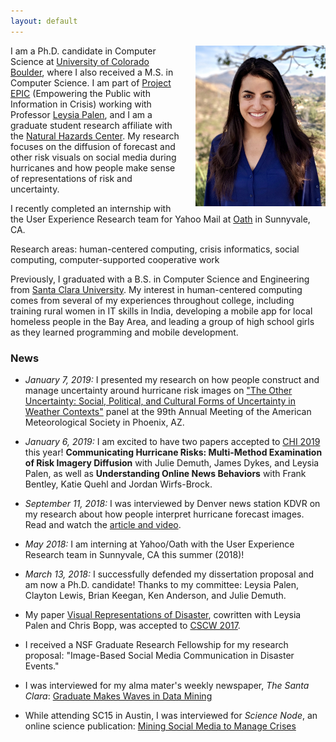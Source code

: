 ```yaml
---
layout: default
---
```



<img src="/assets/headshot.jpg" alt="headshot" style="width: 208px; margin-left: 20px;" align="right"/>


I am a Ph.D. candidate in Computer Science at <a target="_blank" href="http://colorado.edu">University of Colorado Boulder</a>, where I also received a M.S. in Computer Science. I am part of <a target="_blank" href="http://epic.cs.colorado.edu/">Project EPIC</a> (Empowering the Public with Information in Crisis) working with Professor <a target="_blank" href="http://cmci.colorado.edu/~palen/">Leysia Palen</a>, and I am a graduate student research affiliate with the <a target="_blank" href="
https://hazards.colorado.edu/">Natural Hazards Center</a>. My research focuses on the diffusion of forecast and other risk visuals on social media during hurricanes and how people make sense of representations of risk and uncertainty.

I recently completed an internship with the User Experience Research team for Yahoo Mail at <a target="_blank" href="https://www.oath.com/">Oath</a> in Sunnyvale, CA.

Research areas: human-centered computing, crisis informatics, social computing, computer-supported cooperative work

Previously, I graduated with a B.S. in Computer Science and Engineering from <a target="_blank" href="http://scu.edu">Santa Clara University</a>. My interest in human-centered computing comes from several of my experiences throughout college, including training rural women in IT skills in India, developing a mobile app for local homeless people in the Bay Area, and leading a group of high school girls as they learned programming and mobile development.  




### News

* *January 7, 2019:* I presented my research on how people construct and manage uncertainty around hurricane risk images on <a target="_blank" href="https://annual.ametsoc.org/index.cfm/2019/programs/conferences-and-symposia/14th-symposium-on-societal-applications-policy-research-and-practice/the-other-uncertainty/">"The Other Uncertainty: Social, Political, and Cultural Forms of Uncertainty in Weather Contexts"</a> panel at the 99th Annual Meeting of the American Meteorological Society in Phoenix, AZ. 

* *January 6, 2019:* I am excited to have two papers accepted to <a target="_blank" href="http://chi2019.acm.org/">CHI 2019</a> this year! **Communicating Hurricane Risks: Multi-Method Examination of Risk Imagery Diffusion** with Julie Demuth, James Dykes, and Leysia Palen, as well as **Understanding Online News Behaviors** with Frank Bentley, Katie Quehl and Jordan Wirfs-Brock.

* *September 11, 2018:* I was interviewed by Denver news station KDVR on my research about how people interpret hurricane forecast images. Read and watch the <a target="_blank" href="https://kdvr.com/2018/09/11/twitter-could-be-confusing-people-who-need-crucial-hurricane-information/">article and video</a>.

* *May 2018:* I am interning at Yahoo/Oath with the User Experience Research team in Sunnyvale, CA this summer (2018)!

* *March 13, 2018:* I successfully defended my dissertation proposal and am now a Ph.D. candidate! Thanks to my committee: Leysia Palen, Clayton Lewis, Brian Keegan, Ken Anderson, and Julie Demuth.

* My paper <a target="_blank" href="
http://dl.acm.org/authorize?N21352">Visual Representations of Disaster</a>, cowritten with Leysia Palen and Chris Bopp, was accepted to <a target="_blank" href="
https://cscw.acm.org/2017/">CSCW 2017</a>.

* I received a NSF Graduate Research Fellowship for my research proposal: "Image-Based Social Media Communication in Disaster Events."

* I was interviewed for my alma mater's weekly newspaper, *The Santa Clara*: <a target="_blank" href="
http://thesantaclara.org/graduate-makes-waves-in-data-mining/">Graduate Makes Waves in Data Mining</a>

* While attending SC15 in Austin, I was interviewed for *Science Node*, an online science publication: <a target="_blank" href="
https://sciencenode.org/feature/mining-social-media-to-manage-crises.php">Mining Social Media to Manage Crises</a>
